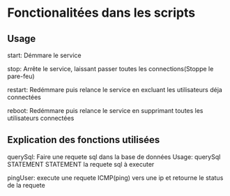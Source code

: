# Fonctionalitées dans les scripts
## Usage
start: Démmare le service

stop: Arrête le service, laissant passer toutes les connections(Stoppe le pare-feu)

restart: Redémmare puis relance le service en excluant les utilisateurs déja connectées

reboot: Redémmare puis relance le service en supprimant toutes les utilisateurs connectées

## Explication des fonctions utilisées
querySql: Faire une requete sql dans la base de données
Usage: querySql STATEMENT
STATEMENT la requete sql à executer

pingUser: execute une requete ICMP(ping) vers une ip et retourne
le status de la requete